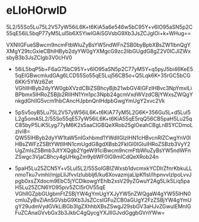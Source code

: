 # eLloHOrwlD

5L2/55So5Lu75L2V57yW56iL6K+t6KiA5a6e546w5bC95Y+v6IO95aSN5p2C55qE56iL5bqP77yM5Lul5b6X5YiwIGAiSGVsbG9Xb3JsZCJgIOi+k+WHug==

VXNlIGFueSBwcm9ncmFtbWluZyBsYW5ndWFnZSB0byBpbXBsZW1lbnQgYXMgY29tcGxleCBhIHByb2dyYW0gYXMgcG9zc2libGUgdG8gZ2V0ICJIZWxsbyB3b3JsZCIgb3V0cHV0

+ 56iL5bqP5b+F6aG75bC95Y+v6IO95aSN5p2C77yM5Y+q5pyJ5bi46KeE55qEIGBwcmludGAg6LCD55So55qE5Luj56CB5o+Q5Lqk6K+35rGC5bCG6KKr5YWz6Zet
VGhlIHByb2dyYW0gbXVzdCBiZSBhcyBjb21wbGV4IGFzIHBvc3NpYmxlLiBPbmx5IHRoZSBjb2RlIHN1Ym1pc3Npb24gcmVxdWVzdCBjYWxsZWQgYnkgdGhlIG5vcm1hbCAncHJpbnQnIHdpbGwgYmUgY2xvc2Vk

+ 5pSv5oyB5Lu75L2V57yW56iL6K+t6KiA77yM5L2G6K+356Gu5L+d5Lul5L2g5omA5L2/55So55qE57yW56iL6K+t6KiA55qE5rqQ56CB5paH5Lu25qC85byP5LiK5Lyg77yM6K2s5aaCIGBQeXRob25gIOeahCBgLnB5YCDmoLzlvI8=
QW55IHByb2dyYW1taW5nIGxhbmd1YWdlIGlzIHN1cHBvcnRlZCwgYnV0IHBsZWFzZSBtYWtlIHN1cmUgdG8gdXBsb2FkIGl0IGluIHRoZSBzb3VyY2UgZmlsZSBmb3JtYXQgb2YgeW91ciBwcm9ncmFtbWluZyBsYW5ndWFnZSwgc3VjaCBhcy4gUHkgZm9ybWF0IG9mICdQeXRob24n

+ 5paH5Lu25ZCN5Y+v5Lul5L2/55SoIGBIZWxsb1dvcmxkYCDlrZfnrKbkuLLnmoTku7vmhI/mjpLliJfvvIzlubblj6/ku6XovazmjaLlpKflsI/lhpnvvIzlpoLvvJpgb0xsZXdocm9EbC5jYCDlkowgYEhlb2xsV29yZGwuY2Ag5Lik5Liq5paH5Lu25ZCN6YO95piv5ZCI5rOV55qE
VGhlIGZpbGUgbmFtZSBjYW4gYmUgYXJyYW5nZWQgaW4gYW55IHN0cmluZyBvZiAnSGVsbG9Xb3JsZCcsIGFuZCB0aGUgY2FzZSBjYW4gYmUgY29udmVydGVkLiBGb3IgZXhhbXBsZSwgJ29sbGV3aHJvZGwuIEMnIGFuZCAnaGVvbGx3b3JkbC4gQycgYXJlIGJvdGggbGVnYWw=